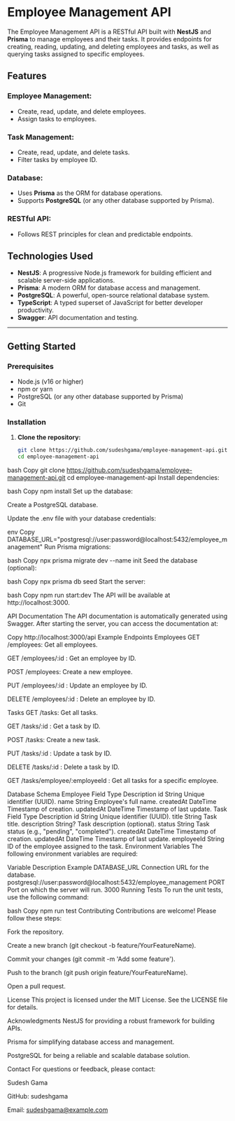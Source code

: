# Employee Management API

The Employee Management API is a RESTful API built with **NestJS** and **Prisma** to manage employees and their tasks. It provides endpoints for creating, reading, updating, and deleting employees and tasks, as well as querying tasks assigned to specific employees.

## Features

### Employee Management:

- Create, read, update, and delete employees.
- Assign tasks to employees.

### Task Management:

- Create, read, update, and delete tasks.
- Filter tasks by employee ID.

### Database:

- Uses **Prisma** as the ORM for database operations.
- Supports **PostgreSQL** (or any other database supported by Prisma).

### RESTful API:

- Follows REST principles for clean and predictable endpoints.

## Technologies Used

- **NestJS**: A progressive Node.js framework for building efficient and scalable server-side applications.
- **Prisma**: A modern ORM for database access and management.
- **PostgreSQL**: A powerful, open-source relational database system.
- **TypeScript**: A typed superset of JavaScript for better developer productivity.
- **Swagger**: API documentation and testing.

---

## Getting Started

### Prerequisites

- Node.js (v16 or higher)
- npm or yarn
- PostgreSQL (or any other database supported by Prisma)
- Git

### Installation

1. **Clone the repository:**
   ```bash
   git clone https://github.com/sudeshgama/employee-management-api.git
   cd employee-management-api
   ```

bash
Copy
git clone https://github.com/sudeshgama/employee-management-api.git
cd employee-management-api
Install dependencies:

bash
Copy
npm install
Set up the database:

Create a PostgreSQL database.

Update the .env file with your database credentials:

env
Copy
DATABASE_URL="postgresql://user:password@localhost:5432/employee_management"
Run Prisma migrations:

bash
Copy
npx prisma migrate dev --name init
Seed the database (optional):

bash
Copy
npx prisma db seed
Start the server:

bash
Copy
npm run start:dev
The API will be available at http://localhost:3000.

API Documentation
The API documentation is automatically generated using Swagger. After starting the server, you can access the documentation at:

Copy
http://localhost:3000/api
Example Endpoints
Employees
GET /employees: Get all employees.

GET /employees/:id : Get an employee by ID.

POST /employees: Create a new employee.

PUT /employees/:id : Update an employee by ID.

DELETE /employees/:id : Delete an employee by ID.

Tasks
GET /tasks: Get all tasks.

GET /tasks/:id : Get a task by ID.

POST /tasks: Create a new task.

PUT /tasks/:id : Update a task by ID.

DELETE /tasks/:id : Delete a task by ID.

GET /tasks/employee/:employeeId : Get all tasks for a specific employee.

Database Schema
Employee
Field Type Description
id String Unique identifier (UUID).
name String Employee's full name.
createdAt DateTime Timestamp of creation.
updatedAt DateTime Timestamp of last update.
Task
Field Type Description
id String Unique identifier (UUID).
title String Task title.
description String? Task description (optional).
status String Task status (e.g., "pending", "completed").
createdAt DateTime Timestamp of creation.
updatedAt DateTime Timestamp of last update.
employeeId String ID of the employee assigned to the task.
Environment Variables
The following environment variables are required:

Variable Description Example
DATABASE_URL Connection URL for the database. postgresql://user:password@localhost:5432/employee_management
PORT Port on which the server will run. 3000
Running Tests
To run the unit tests, use the following command:

bash
Copy
npm run test
Contributing
Contributions are welcome! Please follow these steps:

Fork the repository.

Create a new branch (git checkout -b feature/YourFeatureName).

Commit your changes (git commit -m 'Add some feature').

Push to the branch (git push origin feature/YourFeatureName).

Open a pull request.

License
This project is licensed under the MIT License. See the LICENSE file for details.

Acknowledgments
NestJS for providing a robust framework for building APIs.

Prisma for simplifying database access and management.

PostgreSQL for being a reliable and scalable database solution.

Contact
For questions or feedback, please contact:

Sudesh Gama

GitHub: sudeshgama

Email: sudeshgama@example.com

